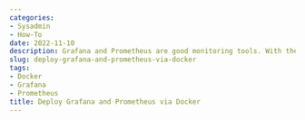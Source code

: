 ```yaml
---
categories:
- Sysadmin
- How-To
date: 2022-11-10
description: Grafana and Prometheus are good monitoring tools. With the use of Docker, the deployment of these two gets way easier.
slug: deploy-grafana-and-prometheus-via-docker
tags:
- Docker
- Grafana
- Prometheus
title: Deploy Grafana and Prometheus via Docker
---
```

